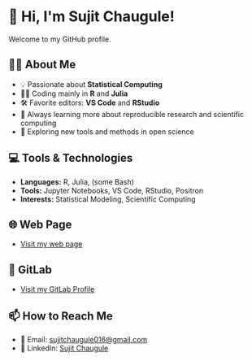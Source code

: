 

# 👋 Hi, I'm Sujit Chaugule!

Welcome to my GitHub profile.

## 🧑‍💻 About Me
- 💡 Passionate about **Statistical Computing**
- 🧑‍🔬 Coding mainly in **R** and **Julia**
- 🛠️ Favorite editors: **VS Code** and **RStudio**
- 🌱 Always learning more about reproducible research and scientific computing
- 🚀 Exploring new tools and methods in open science

## 💻 Tools & Technologies
- **Languages:** R, Julia, (some Bash)
- **Tools:** Jupyter Notebooks, VS Code, RStudio, Positron
- **Interests:** Statistical Modeling, Scientific Computing

## 🌐 Web Page
- [Visit my web page](https://tinyurl.com/Sujit106)

## 🦊 GitLab
- [Visit my GitLab Profile](https://gitlab.com/sujit016)

## 📫 How to Reach Me
- 📧 Email: [sujitchaugule016@gmail.com](mailto:sujitchaugule016@gmail.com)  
- 🔗 LinkedIn: [Sujit Chaugule](https://www.linkedin.com/in/sujit-chaugule-52a354213)
